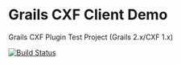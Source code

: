Grails CXF Client Demo
===============

Grails CXF Plugin Test Project (Grails 2.x/CXF 1.x)

[![Build Status](https://travis-ci.org/Grails-Plugin-Consortium/grails-cxf-client-demo.png?branch=master)](https://travis-ci.org/Grails-Plugin-Consortium/grails-cxf-client-demo)
